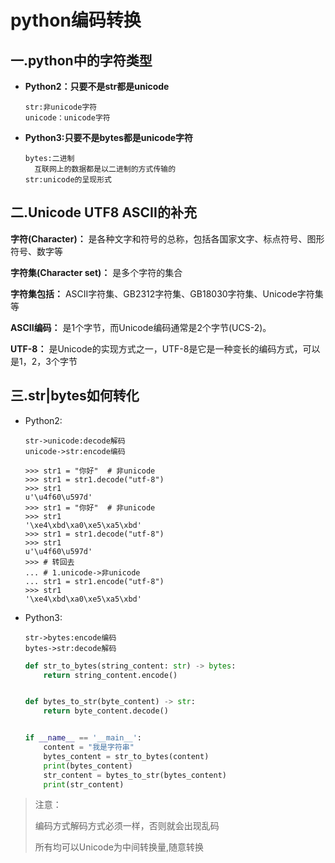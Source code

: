 # python编码转换

## 一.python中的字符类型

* **Python2：只要不是str都是unicode**

    ```
    str:非unicode字符
    unicode：unicode字符
    ```

* **Python3:只要不是bytes都是unicode字符**

    ```
    bytes:二进制
      互联网上的数据都是以二进制的方式传输的
    str:unicode的呈现形式
    ```


## 二.Unicode UTF8 ASCII的补充

**字符(Character)：** 是各种文字和符号的总称，包括各国家文字、标点符号、图形符号、数字等

**字符集(Character set)：** 是多个字符的集合

**字符集包括：** ASCII字符集、GB2312字符集、GB18030字符集、Unicode字符集等

**ASCII编码：** 是1个字节，而Unicode编码通常是2个字节(UCS-2)。

**UTF-8：** 是Unicode的实现方式之一，UTF-8是它是一种变长的编码方式，可以是1，2，3个字节

## 三.str|bytes如何转化

* Python2:

    ```
    str->unicode:decode解码
    unicode->str:encode编码
    ```

    ```
    >>> str1 = "你好"  # 非unicode
    >>> str1 = str1.decode("utf-8")
    >>> str1
    u'\u4f60\u597d'
    >>> str1 = "你好"  # 非unicode
    >>> str1
    '\xe4\xbd\xa0\xe5\xa5\xbd'
    >>> str1 = str1.decode("utf-8")
    >>> str1
    u'\u4f60\u597d'
    >>> # 转回去
    ... # 1.unicode->非unicode
    ... str1 = str1.encode("utf-8")
    >>> str1
    '\xe4\xbd\xa0\xe5\xa5\xbd'
    
    ```

* Python3:

    ```
    str->bytes:encode编码
    bytes->str:decode解码
    ```

    ```python
    def str_to_bytes(string_content: str) -> bytes:
        return string_content.encode()
    
    
    def bytes_to_str(byte_content) -> str:
        return byte_content.decode()
    
    
    if __name__ == '__main__':
        content = "我是字符串"
        bytes_content = str_to_bytes(content)
        print(bytes_content)
        str_content = bytes_to_str(bytes_content)
        print(str_content)
    ```

> 注意：
>
> 编码方式解码方式必须一样，否则就会出现乱码
>
> 所有均可以Unicode为中间转换量,随意转换